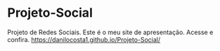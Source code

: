 # Projeto-Social
Projeto de Redes Sociais.
Este é o meu site de apresentação.
Acesse e confira.
https://danilocosta1.github.io/Projeto-Social/
